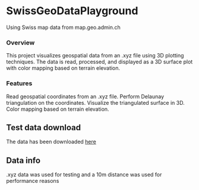 # SwissGeoDataPlayground
Using Swiss map data from map.geo.admin.ch


### Overview
This project visualizes geospatial data from an .xyz file using 3D plotting techniques. The data is read, processed, and displayed as a 3D surface plot with color mapping based on terrain elevation.

### Features
Read geospatial coordinates from an .xyz file.
Perform Delaunay triangulation on the coordinates.
Visualize the triangulated surface in 3D.
Color mapping based on terrain elevation.

## Test data download
The data has been downloaded [here](https://www.swisstopo.admin.ch/de/hoehenmodell-swissalti3d)

## Data info
.xyz data was used for testing and a 10m distance was used for performance reasons
